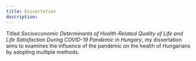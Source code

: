 ```yaml
---
title: Dissertation
description: 
---
```


Titled *Socioeconomic Determinants of Health-Related Quality of Life and Life Satisfaction During COVID-19 Pandemic in Hungary*, my dissertation aims to examines the influence of the pandemic on the health of Hungarians by adopting multiple methods.
